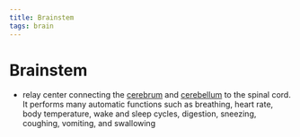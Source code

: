 ```yaml
---
title: Brainstem
tags: brain
---
```


# Brainstem
- relay center connecting the [cerebrum](Cerebrum.md) and [cerebellum](Cerebellum.md) to the spinal cord. It performs many automatic functions such as breathing, heart rate, body temperature, wake and sleep cycles, digestion, sneezing, coughing, vomiting, and swallowing








































































